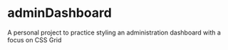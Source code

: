 # adminDashboard
A personal project to practice styling an administration dashboard with a focus on CSS Grid

